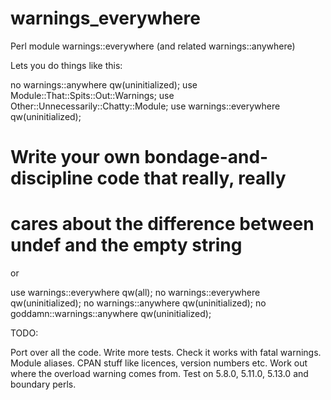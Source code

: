 warnings_everywhere
===================

Perl module warnings::everywhere (and related warnings::anywhere)

Lets you do things like this:

 no warnings::anywhere qw(uninitialized);
 use Module::That::Spits::Out::Warnings;
 use Other::Unnecessarily::Chatty::Module;
 use warnings::everywhere qw(uninitialized);
 # Write your own bondage-and-discipline code that really, really
 # cares about the difference between undef and the empty string

or

 use warnings::everywhere qw(all);
 no warnings::everywhere qw(uninitialized);
 no warnings::anywhere qw(uninitialized);
 no goddamn::warnings::anywhere qw(uninitialized);

TODO:

Port over all the code.
Write more tests.
Check it works with fatal warnings.
Module aliases.
CPAN stuff like licences, version numbers etc.
Work out where the overload warning comes from.
Test on 5.8.0, 5.11.0, 5.13.0 and boundary perls.